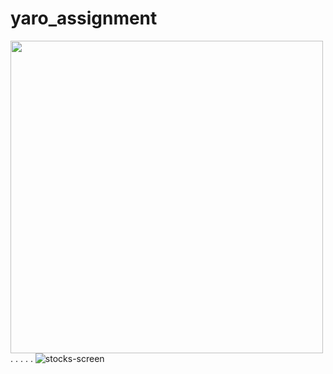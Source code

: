 # yaro_assignment

<img src="https://user-images.githubusercontent.com/78964850/210708774-6c12b88d-d782-46ab-8ab5-22f836424755.jpg" height="500" > </img>
.
.
.
.
.
![stocks-screen](https://user-images.githubusercontent.com/78964850/210708774-6c12b88d-d782-46ab-8ab5-22f836424755.jpg)

